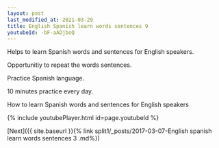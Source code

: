 ```yaml
---
layout: post
last_modified_at: 2021-03-29
title: English Spanish learn words sentences 9 
youtubeId: -bF-aADjboQ
---
```

 
 
Helps to learn Spanish words and sentences for English speakers.

Opportunitiy to repeat the words sentences. 

Practice Spanish language. 
 
10 minutes practice every day. 
 
How to learn Spanish words and sentences for English speakers 
 
{% include youtubePlayer.html id=page.youtubeId %}
 
 
[Next]({{ site.baseurl }}{% link  split1/_posts/2017-03-07-English spanish learn words sentences 3 .md%})
 
